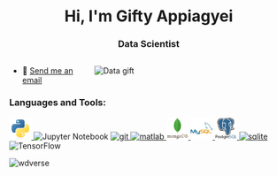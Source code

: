 <h1 align="center">Hi, I'm Gifty Appiagyei</h1>
<h3 align="center">Data Scientist</h3>

<h2 align="center"></h2>
<img align="right" width="350" alt="Data gift" src="https://media0.giphy.com/media/v1.Y2lkPTc5MGI3NjExdTIzZ2Z1M2J4NXJnMXAwZDE0aDk1aHR0N2FoOTh4MG52N3IzdTRnZCZlcD12MV9pbnRlcm5hbF9naWZfYnlfaWQmY3Q9Zw/FoVzfcqCDSb7zCynOp/giphy.gif">



- 📩 <a href="mailto:giftyappiagyei@gmail.com">Send me an email</a>

<h3 align="left">Languages and Tools:</h3>
<p align="left"> <a href="https://www.python.org" target="_blank" rel="noreferrer"> <img src="https://raw.githubusercontent.com/devicons/devicon/master/icons/python/python-original.svg" alt="python" width="40" height="40"/> </a> <img width="40" height="40" src="https://raw.githubusercontent.com/marwin1991/profile-technology-icons/refs/heads/main/icons/jupyter_notebook.png" alt="Jupyter Notebook" title="Jupyter Notebook"/>
 <a href="https://git-scm.com/" target="_blank" rel="noreferrer"> <img src="https://www.vectorlogo.zone/logos/git-scm/git-scm-icon.svg" alt="git" width="40" height="40"/> </a> <a href="https://www.mathworks.com/" target="_blank" rel="noreferrer"> <img src="https://upload.wikimedia.org/wikipedia/commons/2/21/Matlab_Logo.png" alt="matlab" width="40" height="40"/> </a> <a href="https://www.mongodb.com/" target="_blank" rel="noreferrer"> <img src="https://raw.githubusercontent.com/devicons/devicon/master/icons/mongodb/mongodb-original-wordmark.svg" alt="mongodb" width="40" height="40"/> </a> <a href="https://www.mysql.com/" target="_blank" rel="noreferrer"> <img src="https://raw.githubusercontent.com/devicons/devicon/master/icons/mysql/mysql-original-wordmark.svg" alt="mysql" width="40" height="40"/> </a> <a href="https://www.postgresql.org" target="_blank" rel="noreferrer"> <img src="https://raw.githubusercontent.com/devicons/devicon/master/icons/postgresql/postgresql-original-wordmark.svg" alt="postgresql" width="40" height="40"/> </a> <a href="https://www.sqlite.org/" target="_blank" rel="noreferrer"> <img src="https://www.vectorlogo.zone/logos/sqlite/sqlite-icon.svg" alt="sqlite" width="40" height="40"/> </a> <img width="40" height ="40" src="https://raw.githubusercontent.com/marwin1991/profile-technology-icons/refs/heads/main/icons/tensorflow.png" alt="TensorFlow" title="TensorFlow"/></p>

<p><img align="left" src="https://github-readme-stats.vercel.app/api/top-langs?username=data-miner99&show_icons=true&locale=en&layout=compact" alt="wdverse" /></p>


